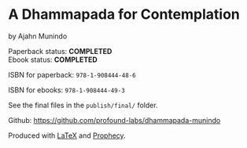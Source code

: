 A Dhammapada for Contemplation
==============

by Ajahn Munindo

Paperback status: **COMPLETED**  
Ebook status: **COMPLETED**

ISBN for paperback: `978-1-908444-48-6`

ISBN for ebooks: `978-1-908444-49-3`

See the final files in the `publish/final/` folder.

Github: <https://github.com/profound-labs/dhammapada-munindo>

Produced with [LaTeX](http://latex-project.org/) and [Prophecy](https://github.com/profound-labs/prophecy).

